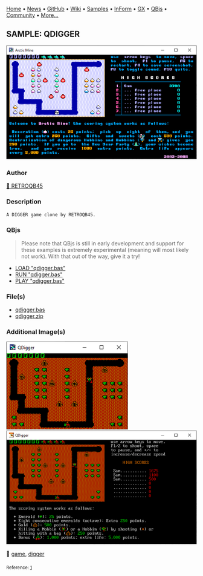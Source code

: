 [Home](https://qb64.com) • [News](../../news.md) • [GitHub](https://github.com/QB64Official/qb64) • [Wiki](https://github.com/QB64Official/qb64/wiki) • [Samples](../../samples.md) • [InForm](../../inform.md) • [GX](../../gx.md) • [QBjs](../../qbjs.md) • [Community](../../community.md) • [More...](../../more.md)

## SAMPLE: QDIGGER

![ss1.png](img/ss1.png)

### Author

[🐝 RETROQB45](../retroqb45.md) 

### Description

```text
A DIGGER game clone by RETROQB45.
```

### QBjs

> Please note that QBjs is still in early development and support for these examples is extremely experimental (meaning will most likely not work). With that out of the way, give it a try!

* [LOAD "qdigger.bas"](https://qbjs.org/index.html?src=https://qb64.com/samples/qdigger/src/qdigger.bas)
* [RUN "qdigger.bas"](https://qbjs.org/index.html?mode=auto&src=https://qb64.com/samples/qdigger/src/qdigger.bas)
* [PLAY "qdigger.bas"](https://qbjs.org/index.html?mode=play&src=https://qb64.com/samples/qdigger/src/qdigger.bas)

### File(s)

* [qdigger.bas](src/qdigger.bas)
* [qdigger.zip](src/qdigger.zip)

### Additional Image(s)

![ss2.png](img/ss2.png)
![ss3.png](img/ss3.png)

🔗 [game](../game.md), [digger](../digger.md)


<sub>Reference: [1](ttps://en.wikipedia.org/wiki/Chaotic_scattering) </sub>
